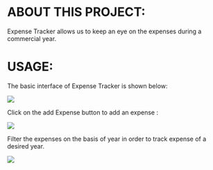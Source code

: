 # ABOUT THIS PROJECT:
Expense Tracker allows us to keep an eye on the expenses during a commercial year.

# USAGE:
The basic interface of Expense Tracker is shown below:

<img src="./Expense_Tracker_App/images/expense_1.jpg"></img>


Click on the add Expense button to add an expense :

<img src="./Expense_Tracker_App/images/expense_2.jpg"></img>

Filter the expenses on the basis of year in order to track expense of a desired year.

<img src="./Expense_Tracker_App/images/expense_3.jpg"></img>
